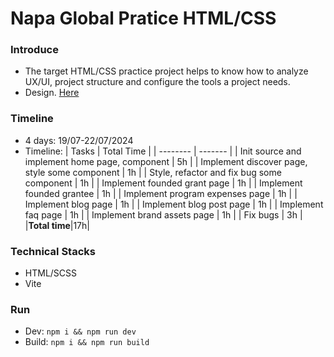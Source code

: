 # Napa Global Pratice HTML/CSS

### Introduce

- The target HTML/CSS practice project helps to know how to analyze UX/UI, project structure and configure the tools a project needs.
- Design. [Here](<https://www.figma.com/design/gpQeaKrCzQE6VUBmCs2sMj/dYdX-Grants-(Copy)?node-id=2352-27005&t=GxXaIYBQJOcCojXU-0>)

### Timeline

- 4 days: 19/07-22/07/2024
- Timeline:
  | Tasks | Total Time |
  | -------- | ------- |
  | Init source and implement home page, component | 5h |
  | Implement discover page, style some component | 1h |
  | Style, refactor and fix bug some component | 1h |
  | Implement founded grant page | 1h |
  | Implement founded grantee | 1h |
  | Implement program expenses page | 1h |
  | Implement blog page | 1h |
  | Implement blog post page | 1h |
  | Implement faq page | 1h |
  | Implement brand assets page | 1h |
  | Fix bugs | 3h |
  |**Total time**|17h|

### Technical Stacks

- HTML/SCSS
- Vite

### Run

- Dev:
  `npm i && npm run dev`
- Build:
  `npm i && npm run build`
